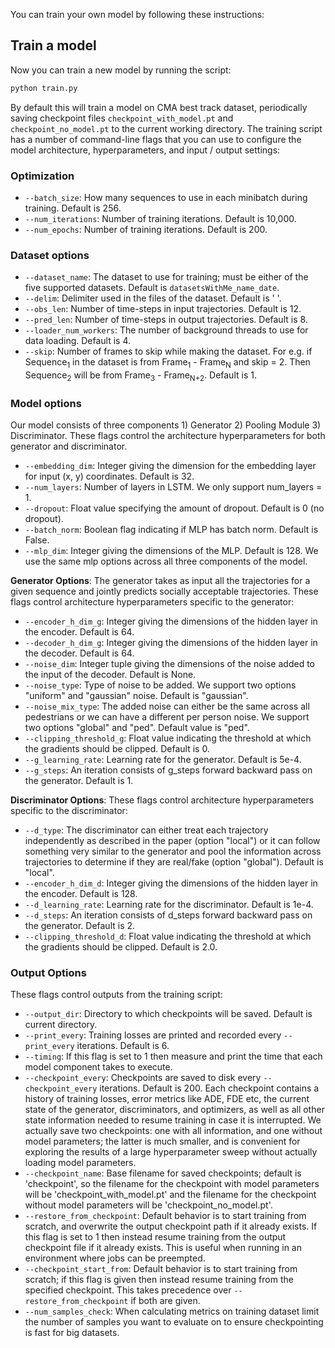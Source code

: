 You can train your own model by following these instructions:


## Train a model

Now you can train a new model by running the script:

```bash
python train.py
```

By default this will train a model on CMA best track dataset, periodically saving checkpoint files `checkpoint_with_model.pt` and `checkpoint_no_model.pt` to the current working directory. The training script has a number of command-line flags that you can use to configure the model architecture, hyperparameters, and input / output settings:

### Optimization

- `--batch_size`: How many sequences to use in each minibatch during training. Default is 256.
- `--num_iterations`: Number of training iterations. Default is 10,000.
- `--num_epochs`: Number of training iterations. Default is 200.

### Dataset options

- `--dataset_name`: The dataset to use for training; must be either of the five supported datasets. Default is `datasetsWithMe_name_date`.
- `--delim`: Delimiter used in the files of the dataset. Default is ' '.
- `--obs_len`: Number of time-steps in input trajectories. Default is 12.
- `--pred_len`: Number of time-steps in output trajectories. Default is 8.
- `--loader_num_workers`: The number of background threads to use for data loading. Default is 4.
- `--skip`: Number of frames to skip while making the dataset. For e.g. if Sequence<sub>1</sub> in the dataset is from Frame<sub>1</sub> - Frame<sub>N</sub> and skip = 2. Then Sequence<sub>2</sub> will be from Frame<sub>3</sub> - Frame<sub>N+2</sub>. Default is 1.

### Model options
Our model consists of three components 1) Generator 2) Pooling Module 3) Discriminator. These flags control the architecture hyperparameters for both generator and discriminator.

- `--embedding_dim`: Integer giving the dimension for the embedding layer for input (x, y) coordinates. Default is 32.
- `--num_layers`: Number of layers in LSTM. We only support num_layers = 1.
- `--dropout`: Float value specifying the amount of dropout. Default is 0 (no dropout).
- `--batch_norm`: Boolean flag indicating if MLP has batch norm. Default is False.
- `--mlp_dim`: Integer giving the dimensions of the MLP. Default is 128.
We use the same mlp options across all three components of the model.

**Generator Options**: The generator takes as input all the trajectories for a given sequence and jointly predicts socially acceptable trajectories. These flags control architecture hyperparameters specific to the generator:
- `--encoder_h_dim_g`: Integer giving the dimensions of the hidden layer in the encoder. Default is 64.
- `--decoder_h_dim_g`: Integer giving the dimensions of the hidden layer in the decoder. Default is 64.
- `--noise_dim`: Integer tuple giving the dimensions of the noise added to the input of the decoder. Default is None.
- `--noise_type`: Type of noise to be added. We support two options "uniform" and "gaussian" noise. Default is "gaussian".
- `--noise_mix_type`: The added noise can either be the same across all pedestrians or we can have a different per person noise. We support two options "global" and "ped". Default value is "ped".
- `--clipping_threshold_g`: Float value indicating the threshold at which the gradients should be clipped. Default is 0.
- `--g_learning_rate`: Learning rate for the generator. Default is 5e-4.
- `--g_steps`: An iteration consists of g_steps forward backward pass on the generator. Default is 1.


**Discriminator Options**: These flags control architecture hyperparameters specific to the discriminator:
- `--d_type`: The discriminator can either treat each trajectory independently as described in the paper (option "local") or it can follow something very similar to the generator and pool the information across trajectories to determine if they are real/fake (option "global"). Default is "local".
- `--encoder_h_dim_d`:  Integer giving the dimensions of the hidden layer in the encoder. Default is 128.
- `--d_learning_rate`: Learning rate for the discriminator. Default is 1e-4.
- `--d_steps`: An iteration consists of d_steps forward backward pass on the generator. Default is 2.
- `--clipping_threshold_d`: Float value indicating the threshold at which the gradients should be clipped. Default is 2.0.

### Output Options
These flags control outputs from the training script:

- `--output_dir`: Directory to which checkpoints will be saved. Default is current directory.
- `--print_every`: Training losses are printed and recorded every `--print_every` iterations. Default is 6.
- `--timing`: If this flag is set to 1 then measure and print the time that each model component takes to execute.
- `--checkpoint_every`: Checkpoints are saved to disk every `--checkpoint_every` iterations. Default is 200. Each checkpoint contains a history of training losses, error metrics like ADE, FDE etc,  the current state of the generator, discriminators, and optimizers, as well as all other state information needed to resume training in case it is interrupted. We actually save two checkpoints: one with all information, and one without model parameters; the latter is much smaller, and is convenient for exploring the results of a large hyperparameter sweep without actually loading model parameters.
- `--checkpoint_name`: Base filename for saved checkpoints; default is 'checkpoint', so the filename for the checkpoint with model parameters will be 'checkpoint_with_model.pt' and the filename for the checkpoint without model parameters will be 'checkpoint_no_model.pt'.
- `--restore_from_checkpoint`: Default behavior is to start training from scratch, and overwrite the output checkpoint path if it already exists. If this flag is set to 1 then instead resume training from the output checkpoint file if it already exists. This is useful when running in an environment where jobs can be preempted.
- `--checkpoint_start_from`: Default behavior is to start training from scratch; if this flag is given then instead resume training from the specified checkpoint. This takes precedence over `--restore_from_checkpoint` if both are given.
- `--num_samples_check`: When calculating metrics on training dataset limit the number of samples you want to evaluate on to ensure checkpointing is fast for big datasets.
